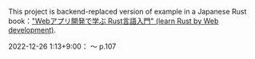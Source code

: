 This project is backend-replaced version of example in a Japanese Rust book：["Webアプリ開発で学ぶ Rust言語入門" (learn Rust by Web development)](https://www.amazon.co.jp/Web%E3%82%A2%E3%83%97%E3%83%AA%E9%96%8B%E7%99%BA%E3%81%A7%E5%AD%A6%E3%81%B6-Rust%E8%A8%80%E8%AA%9E%E5%85%A5%E9%96%80-%E4%BD%90%E8%97%A4%E6%98%AD%E6%96%87-ebook/dp/B0BKK824ZW/ref=sr_1_1?__mk_ja_JP=%E3%82%AB%E3%82%BF%E3%82%AB%E3%83%8A&crid=1ATOHVJSTFJ7X&keywords=rust+web&qid=1671969193&s=books&sprefix=rust+web%2Cstripbooks%2C180&sr=1-1).

2022-12-26 1:13+9:00： 〜 p.107